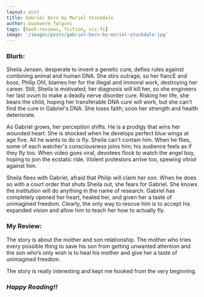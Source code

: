 ```yaml
---
layout: post
title: Gabriel Born by Muriel Stockdale
author: bookworm_falguni
tags: [book-reviews, fiction, sci-fi]
image: '/images/posts/gabriel-born-by-muriel-stockdale.jpg'
---
```

### **Blurb:**

Sheila Jensen, desperate to invent a genetic cure, defies rules against combining animal and human DNA. She stirs outrage, so her fiancE and boss, Philip Ohl, blames her for the illegal and immoral work, destroying her career. Still, Sheila is motivated; her diagnosis will kill her, so she engineers her last ovum to make a deadly nerve disorder cure. Risking her life, she bears the child, hoping her transferable DNA cure will work, but she can't find the cure in Gabriel's DNA. She loses faith; soon her strength and health deteriorate.

As Gabriel grows, her perception shifts. He is a prodigy that wins her wounded heart. She is shocked when he develops perfect blue wings at age five. All he wants to do is fly. Sheila can't contain him. When he flies, some of each watcher's consciousness joins him; his audience feels as if they fly too. When video goes viral, devotees flock to watch the angel boy, hoping to join the ecstatic ride. Violent protestors arrive too, spewing vitriol against him.

Sheila flees with Gabriel, afraid that Philip will claim her son. When he does so with a court order that shuts Sheila out, she fears for Gabriel. She knows the institution will do anything in the name of research. Gabriel has completely opened her heart, healed her, and given her a taste of unimagined freedom. Clearly, the only way to rescue him is to accept his expanded vision and allow him to teach her how to actually fly. 

### **My Review:**

The story is about the mother and son relationship. The mother who tries every possible thing to save his son from getting unwanted attention and the son who’s only wish is to heal his mother and give her a taste of unimagined freedom.

The story is really interesting and kept me hooked from the very beginning.

### ***Happy Reading!!***
